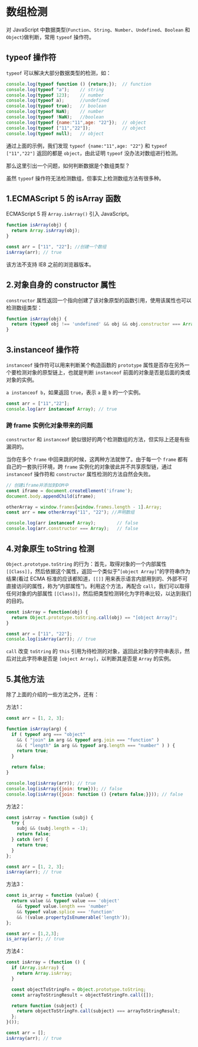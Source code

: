 数组检测
===

对 JavaScript 中数据类型(`Function`、`String`、`Number`、`Undefined`、`Boolean` 和 `Object`)做判断，常用 `typeof` 操作符。

## typeof 操作符

`typeof` 可以解决大部分数据类型的检测，如：

```js
console.log(typeof function () {return;});  // function
console.log(typeof "a");    // string
console.log(typeof 123);    // number
console.log(typeof a);      //undefined
console.log(typeof true);   // boolean
console.log(typeof NaN);    // number
console.log(typeof !NaN);   //boolean
console.log(typeof {name:"11",age: "22"});  // object
console.log(typeof ["11","22"]);            // object
console.log(typeof null);   // object
```

通过上面的示例，我们发现 `typeof {name:"11",age: "22"}` 和 `typeof ["11","22"]` 返回的都是 `object`，由此证明 `typeof` 没办法对数组进行检测。

那么这里引出一个问题，如何判断数据是个数组类型？

虽然 `typeof` 操作符无法检测数组，但事实上检测数组方法有很多种。

## 1.ECMAScript 5 的 isArray 函数

ECMAScript 5 将 `Array.isArray()` 引入 JavaScript。

```js
function isArray(obj) {
  return Array.isArray(obj);
}

const arr = ["11", "22"]; //创建一个数组
isArray(arr); // true
```

该方法不支持 IE8 之前的浏览器版本。

## 2.对象自身的 constructor 属性

`constructor` 属性返回一个指向创建了该对象原型的函数引用，使用该属性也可以检测数组类型：

```js
function isArray(obj) {
  return (typeof obj !== 'undefined' && obj && obj.constructor === Array);
}
```

## 3.instanceof 操作符

`instanceof` 操作符可以用来判断某个构造函数的 `prototype` 属性是否存在另外一个要检测对象的原型链上，也就是判断 `instanceof` 前面的对象是否是后面的类或对象的实例。

`a instanceof b`，如果返回 `true`，表示 `a` 是 `b` 的一个实例。

```js
const arr = ["11","22"];
console.log(arr instanceof Array); // true
```

### 跨 frame 实例化对象带来的问题

`constructor` 和 `instanceof` 貌似很好的两个检测数组的方法，但实际上还是有些漏洞的。

当你在多个 `frame` 中回来跳的时候，这两种方法就惨了。由于每一个 `frame` 都有自己的一套执行环境，跨 `frame` 实例化的对象彼此并不共享原型链，通过 `instanceof` 操作符和 `constructor` 属性检测的方法自然会失败。

```js
// 创建iframe并添加到DOM中
const iframe = document.createElement('iframe');
document.body.appendChild(iframe);

otherArray = window.frames[window.frames.length - 1].Array;
const arr = new otherArray("11", "22"); //声明数组

console.log(arr instanceof Array);        // false
console.log(arr.constructor === Array);   // false
```

## 4.对象原生 toString 检测

`Object.prototype.toString` 的行为：首先，取得对象的一个内部属性 `[[Class]]`，然后依据这个属性，返回一个类似于"`[object Array]`"的字符串作为结果(看过 ECMA 标准的应该都知道，`[[]]` 用来表示语言内部用到的、外部不可直接访问的属性，称为“内部属性”)。利用这个方法，再配合 `call`，我们可以取得任何对象的内部属性 `[[Class]]`，然后把类型检测转化为字符串比较，以达到我们的目的。

```js
const isArray = function(obj) {
  return Object.prototype.toString.call(obj) == "[object Array]";
}

const arr = ["11", "22"];
console.log(isArray(arr)); // true
```

`call` 改变 `toString` 的 `this` 引用为待检测的对象，返回此对象的字符串表示，然后对比此字符串是否是 `[object Array]`，以判断其是否是 `Array` 的实例。

## 5.其他方法

除了上面的介绍的一些方法之外，还有：

方法1：

```js
const arr = [1, 2, 3];

function isArray(arg) {
  if ( typeof arg === "object"
    && ( "join" in arg && typeof arg.join === "function" )
    && ( "length" in arg && typeof arg.length === "number" ) ) {
    return true;
  }

  return false;
}

console.log(isArray(arr)); // true
console.log(isArray({join: true})); // false
console.log(isArray({join: function () {return false;}})); // false
```

方法2：

```js
const isArray = function (subj) {
  try {
    subj && (subj.length = -1);
    return false;
  } catch (er) {
    return true;
  }
};

const arr = [1, 2, 3];
isArray(arr); // true
```

方法3：

```js
const is_array = function (value) {
  return value && typeof value === 'object'
    && typeof value.length === 'number'
    && typeof value.splice === 'function'
    && !(value.propertyIsEnumerable('length'));
};

const arr = [1,2,3];
is_array(arr); // true
```

方法4：

```js
const isArray = (function () {
  if (Array.isArray) {
    return Array.isArray;
  }

  const objectToStringFn = Object.prototype.toString;
  const arrayToStringResult = objectToStringFn.call([]);

  return function (subject) {
    return objectToStringFn.call(subject) === arrayToStringResult;
  };
}());

const arr = [];
isArray(arr); // true
```
